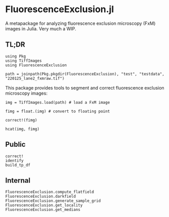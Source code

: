 # FluorescenceExclusion.jl

A metapackage for analyzing fluorescence exclusion microscopy (FxM) images in
Julia. Very much a WIP.

## TL;DR

```@setup 1
using Pkg
using TiffImages
using FluorescenceExclusion

path = joinpath(Pkg.pkgdir(FluorescenceExclusion), "test", "testdata", "220125_lane2_fxmraw.tif")
```

This package provides tools to segment and correct fluorescence exclusion
microscopy images:

```@example 1
img = TiffImages.load(path) # load a FxM image

fimg = float.(img) # convert to floating point

correct!(fimg)

hcat(img, fimg)
```

## Public

```@docs
correct!
identify
build_tp_df
```

## Internal

```@docs
FluorescenceExclusion.compute_flatfield
FluorescenceExclusion.darkfield
FluorescenceExclusion.generate_sample_grid
FluorescenceExclusion.get_locality
FluorescenceExclusion.get_medians
```